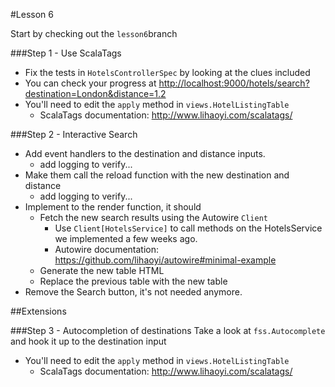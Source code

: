 #Lesson 6

Start by checking out the `lesson6`branch

###Step 1 - Use ScalaTags
* Fix the tests in `HotelsControllerSpec` by looking at the clues included
* You can check your progress at [http://localhost:9000/hotels/search?destination=London&distance=1.2](http://localhost:9000/hotels/search?destination=London&distance=1.2)
* You'll need to edit the `apply` method in `views.HotelListingTable`
    * ScalaTags documentation: http://www.lihaoyi.com/scalatags/

###Step 2 - Interactive Search
* Add event handlers to the destination and distance inputs.
    * add logging to verify...
* Make them call the reload function with the new destination and distance
    * add logging to verify...
* Implement to the render function, it should
  * Fetch the new search results using the Autowire `Client`
    * Use `Client[HotelsService]` to call methods on the HotelsService we implemented a few weeks ago. 
    * Autowire documentation: https://github.com/lihaoyi/autowire#minimal-example
  * Generate the new table HTML
  * Replace the previous table with the new table
* Remove the Search button, it's not needed anymore.


##Extensions

###Step 3 - Autocompletion of destinations
Take a look at `fss.Autocomplete` and hook it up to the destination input
* You'll need to edit the `apply` method in `views.HotelListingTable`
    * ScalaTags documentation: http://www.lihaoyi.com/scalatags/
